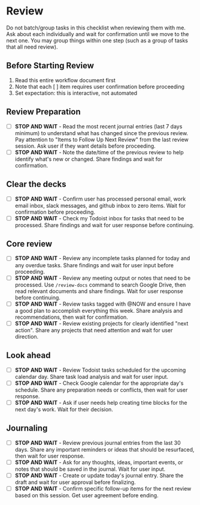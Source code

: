 # Review
Do not batch/group tasks in this checklist when reviewing them with me. Ask about each individually and wait for confirmation until we move to the next one. You may group things within one step (such as a group of tasks that all need review).

## Before Starting Review
1. Read this entire workflow document first
2. Note that each [ ] item requires user confirmation before proceeding
3. Set expectation: this is interactive, not automated

## Review Preparation
- [ ] **STOP AND WAIT** - Read the most recent journal entries (last 7 days minimum) to understand what has changed since the previous review. Pay attention to "Items to Follow Up Next Review" from the last review session. Ask user if they want details before proceeding.
- [ ] **STOP AND WAIT** - Note the date/time of the previous review to help identify what's new or changed. Share findings and wait for confirmation.

## Clear the decks
- [ ] **STOP AND WAIT** - Confirm user has processed personal email, work email inbox, slack messages, and github inbox to zero items. Wait for confirmation before proceeding.
- [ ] **STOP AND WAIT** - Check my Todoist inbox for tasks that need to be processed. Share findings and wait for user response before continuing.

## Core review
- [ ] **STOP AND WAIT** - Review any incomplete tasks planned for today and any overdue tasks. Share findings and wait for user input before proceeding.
- [ ] **STOP AND WAIT** - Review any meeting output or notes that need to be processed. Use `/review-docs` command to search Google Drive, then read relevant documents and share findings. Wait for user response before continuing.
- [ ] **STOP AND WAIT** - Review tasks tagged with @NOW and ensure I have a good plan to accomplish everything this week. Share analysis and recommendations, then wait for confirmation.
- [ ] **STOP AND WAIT** - Review existing projects for clearly identified "next action". Share any projects that need attention and wait for user direction.

## Look ahead
- [ ] **STOP AND WAIT** - Review Todoist tasks scheduled for the upcoming calendar day. Share task load analysis and wait for user input.
- [ ] **STOP AND WAIT** - Check Google calendar for the appropriate day's schedule. Share any preparation needs or conflicts, then wait for user response.
- [ ] **STOP AND WAIT** - Ask if user needs help creating time blocks for the next day's work. Wait for their decision.

## Journaling
- [ ] **STOP AND WAIT** - Review previous journal entries from the last 30 days. Share any important reminders or ideas that should be resurfaced, then wait for user response.
- [ ] **STOP AND WAIT** - Ask for any thoughts, ideas, important events, or notes that should be saved in the journal. Wait for user input.
- [ ] **STOP AND WAIT** - Create or update today's journal entry. Share the draft and wait for user approval before finalizing.
- [ ] **STOP AND WAIT** - Confirm specific follow-up items for the next review based on this session. Get user agreement before ending.
